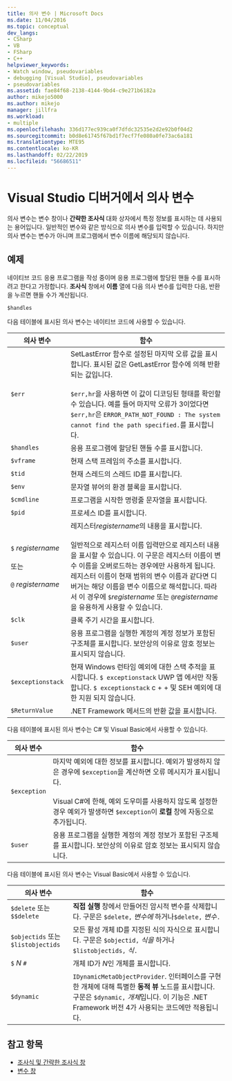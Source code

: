 ```yaml
---
title: 의사 변수 | Microsoft Docs
ms.date: 11/04/2016
ms.topic: conceptual
dev_langs:
- CSharp
- VB
- FSharp
- C++
helpviewer_keywords:
- Watch window, pseudovariables
- debugging [Visual Studio], pseudovariables
- pseudovariables
ms.assetid: fae84f68-2138-4144-9bd4-c9e271b6182a
author: mikejo5000
ms.author: mikejo
manager: jillfra
ms.workload:
- multiple
ms.openlocfilehash: 336d177ec939ca0f7dfdc32535e2d2e92b0f04d2
ms.sourcegitcommit: b0d8e61745f67bd1f7ecf7fe080a0fe73ac6a181
ms.translationtype: MTE95
ms.contentlocale: ko-KR
ms.lasthandoff: 02/22/2019
ms.locfileid: "56686511"
---
```

# <a name="pseudovariables-in-the-visual-studio-debugger"></a>Visual Studio 디버거에서 의사 변수
의사 변수는 변수 창이나 **간략한 조사식** 대화 상자에서 특정 정보를 표시하는 데 사용되는 용어입니다. 일반적인 변수와 같은 방식으로 의사 변수를 입력할 수 있습니다. 하지만 의사 변수는 변수가 아니며 프로그램에서 변수 이름에 해당되지 않습니다.

## <a name="example"></a>예제
 네이티브 코드 응용 프로그램을 작성 중이며 응용 프로그램에 할당된 핸들 수를 표시하려고 한다고 가정합니다. **조사식** 창에서 **이름** 열에 다음 의사 변수를 입력한 다음, 반환을 누르면 핸들 수가 계산됩니다.

`$handles`

 다음 테이블에 표시된 의사 변수는 네이티브 코드에 사용할 수 있습니다.

|의사 변수|함수|
|--------------------|--------------|
|`$err`|SetLastError 함수로 설정된 마지막 오류 값을 표시합니다. 표시된 값은 GetLastError 함수에 의해 반환되는 값입니다.<br /><br /> `$err,hr`을 사용하면 이 값이 디코딩된 형태를 확인할 수 있습니다. 예를 들어 마지막 오류가 3이었다면 `$err,hr`은 `ERROR_PATH_NOT_FOUND : The system cannot find the path specified.`를 표시합니다.|
|`$handles`|응용 프로그램에 할당된 핸들 수를 표시합니다.|
|`$vframe`|현재 스택 프레임의 주소를 표시합니다.|
|`$tid`|현재 스레드의 스레드 ID를 표시합니다.|
|`$env`|문자열 뷰어의 환경 블록을 표시합니다.|
|`$cmdline`|프로그램을 시작한 명령줄 문자열을 표시합니다.|
|`$pid`|프로세스 ID를 표시합니다.|
|`$` *registername*<br /><br /> 또는<br /><br /> `@` *registername*|레지스터*registername*의 내용을 표시합니다.<br /><br /> 일반적으로 레지스터 이름 입력만으로 레지스터 내용을 표시할 수 있습니다. 이 구문은 레지스터 이름이 변수 이름을 오버로드하는 경우에만 사용하게 됩니다. 레지스터 이름이 현재 범위의 변수 이름과 같다면 디버거는 해당 이름을 변수 이름으로 해석합니다. 따라서 이 경우에 `$`*registername* 또는 `@`*registername*을 유용하게 사용할 수 있습니다.|
|`$clk`|클록 주기 시간을 표시합니다.|
|`$user`|응용 프로그램을 실행한 계정의 계정 정보가 포함된 구조체를 표시합니다. 보안상의 이유로 암호 정보는 표시되지 않습니다.|
|`$exceptionstack`|현재 Windows 런타임 예외에 대한 스택 추적을 표시합니다. `$ exceptionstack` UWP 앱 에서만 작동합니다. `$ exceptionstack` c + + 및 SEH 예외에 대 한 지원 되지 않습니다.|
|`$ReturnValue`|.NET Framework 메서드의 반환 값을 표시합니다.|

 다음 테이블에 표시된 의사 변수는 C# 및 Visual Basic에서 사용할 수 있습니다.

|의사 변수|함수|
|--------------------|--------------|
|`$exception`|마지막 예외에 대한 정보를 표시합니다. 예외가 발생하지 않은 경우에 `$exception`을 계산하면 오류 메시지가 표시됩니다.<br /><br /> Visual C#에 한해, 예외 도우미를 사용하지 않도록 설정한 경우 예외가 발생하면 `$exception`이 **로컬** 창에 자동으로 추가됩니다.|
|`$user`|응용 프로그램을 실행한 계정의 계정 정보가 포함된 구조체를 표시합니다. 보안상의 이유로 암호 정보는 표시되지 않습니다.|

 다음 테이블에 표시된 의사 변수는 Visual Basic에서 사용할 수 있습니다.

|의사 변수|함수|
|--------------------|--------------|
|`$delete` 또는 `$$delete`|**직접 실행** 창에서 만들어진 암시적 변수를 삭제합니다. 구문은 `$delete,` *변수에* 하거나`$delete,` *변수*`.`|
|`$objectids` 또는 `$listobjectids`|모든 활성 개체 ID를 지정된 식의 자식으로 표시합니다. 구문은 `$objectid,` *식을* 하거나`$listobjectids,` *식*`.`|
|`$` *N* `#`|개체 ID가 *N*인 개체를 표시합니다.|
|`$dynamic`|`IDynamicMetaObjectProvider`. 인터페이스를 구현한 개체에 대해 특별한 **동적 뷰** 노드를 표시합니다. 구문은 `$dynamic,` *개체*입니다. 이 기능은 .NET Framework 버전 4가 사용되는 코드에만 적용됩니다.|

## <a name="see-also"></a>참고 항목
- [조사식 및 간략한 조사식 창](../debugger/watch-and-quickwatch-windows.md)
- [변수 창](../debugger/debugger-windows.md)